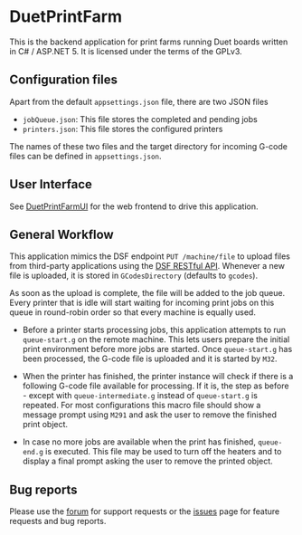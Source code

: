 # DuetPrintFarm

This is the backend application for print farms running Duet boards written in C# / ASP.NET 5.
It is licensed under the terms of the GPLv3.

## Configuration files

Apart from the default `appsettings.json` file, there are two JSON files

- `jobQueue.json`: This file stores the completed and pending jobs
- `printers.json`: This file stores the configured printers

The names of these two files and the target directory for incoming G-code files can be defined in `appsettings.json`.

## User Interface

See [DuetPrintFarmUI](https://github.com/Duet3D/DuetPrintFarmUI) for the web frontend to drive this application.

## General Workflow

This application mimics the DSF endpoint `PUT /machine/file` to upload files from third-party applications using the [DSF RESTful API](https://github.com/Duet3D/DuetSoftwareFramework/wiki/REST-API).
Whenever a new file is uploaded, it is stored in `GCodesDirectory` (defaults to `gcodes`).

As soon as the upload is complete, the file will be added to the job queue.
Every printer that is idle will start waiting for incoming print jobs on this queue in round-robin order so that every machine is equally used.

- Before a printer starts processing jobs, this application attempts to run `queue-start.g` on the remote machine.
This lets users prepare the initial print environment before more jobs are started.
Once `queue-start.g` has been processed, the G-code file is uploaded and it is started by `M32`.

- When the printer has finished, the printer instance will check if there is a following G-code file available for processing.
If it is, the  step as before - except with `queue-intermediate.g` instead of `queue-start.g` is repeated.
For most configurations this macro file should show a message prompt using `M291` and ask the user to remove the finished print object.

- In case no more jobs are available when the print has finished, `queue-end.g` is executed.
This file may be used to turn off the heaters and to display a final prompt asking the user to remove the printed object.

## Bug reports

Please use the [forum](https://forum.duet3d.com) for support requests or the [issues](https://github.com/Duet3D/DuetPrintFarm/issues) page for feature requests and bug reports.
